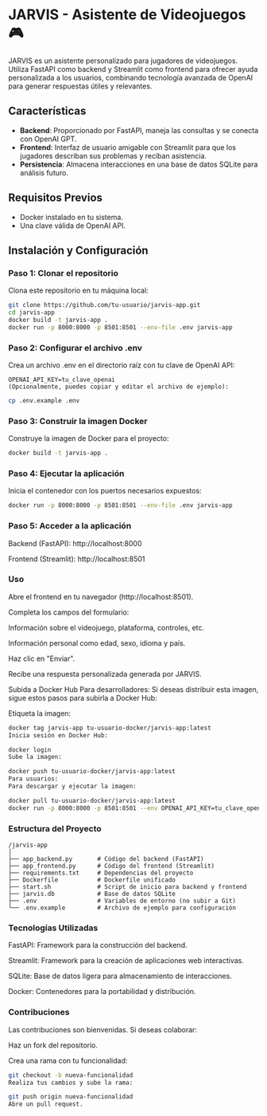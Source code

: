 # JARVIS - Asistente de Videojuegos 🎮

JARVIS es un asistente personalizado para jugadores de videojuegos. Utiliza FastAPI como backend y Streamlit como frontend para ofrecer ayuda personalizada a los usuarios, combinando tecnología avanzada de OpenAI para generar respuestas útiles y relevantes.

## Características

- **Backend**: Proporcionado por FastAPI, maneja las consultas y se conecta con OpenAI GPT.
- **Frontend**: Interfaz de usuario amigable con Streamlit para que los jugadores describan sus problemas y reciban asistencia.
- **Persistencia**: Almacena interacciones en una base de datos SQLite para análisis futuro.

## Requisitos Previos

- Docker instalado en tu sistema.
- Una clave válida de OpenAI API.

## Instalación y Configuración

### Paso 1: Clonar el repositorio

Clona este repositorio en tu máquina local:

```bash
git clone https://github.com/tu-usuario/jarvis-app.git
cd jarvis-app
docker build -t jarvis-app .
docker run -p 8000:8000 -p 8501:8501 --env-file .env jarvis-app
```
### Paso 2: Configurar el archivo .env
Crea un archivo .env en el directorio raíz con tu clave de OpenAI API:

```plaintext
OPENAI_API_KEY=tu_clave_openai
(Opcionalmente, puedes copiar y editar el archivo de ejemplo):
```
```bash
cp .env.example .env
```
### Paso 3: Construir la imagen Docker
Construye la imagen de Docker para el proyecto:

```bash
docker build -t jarvis-app .
```
### Paso 4: Ejecutar la aplicación
Inicia el contenedor con los puertos necesarios expuestos:

```bash
docker run -p 8000:8000 -p 8501:8501 --env-file .env jarvis-app
```
### Paso 5: Acceder a la aplicación
Backend (FastAPI): http://localhost:8000

Frontend (Streamlit): http://localhost:8501

### Uso
Abre el frontend en tu navegador (http://localhost:8501).

Completa los campos del formulario:

Información sobre el videojuego, plataforma, controles, etc.

Información personal como edad, sexo, idioma y país.

Haz clic en "Enviar".

Recibe una respuesta personalizada generada por JARVIS.

Subida a Docker Hub
Para desarrolladores:
Si deseas distribuir esta imagen, sigue estos pasos para subirla a Docker Hub:

Etiqueta la imagen:

```bash
docker tag jarvis-app tu-usuario-docker/jarvis-app:latest
Inicia sesión en Docker Hub:
```
```bash
docker login
Sube la imagen:
```
```bash
docker push tu-usuario-docker/jarvis-app:latest
Para usuarios:
Para descargar y ejecutar la imagen:
```
```bash
docker pull tu-usuario-docker/jarvis-app:latest
docker run -p 8000:8000 -p 8501:8501 --env OPENAI_API_KEY=tu_clave_openai tu-usuario-docker/jarvis-app:latest
```
### Estructura del Proyecto
```plaintext
/jarvis-app
│
├── app_backend.py       # Código del backend (FastAPI)
├── app_frontend.py      # Código del frontend (Streamlit)
├── requirements.txt     # Dependencias del proyecto
├── Dockerfile           # Dockerfile unificado
├── start.sh             # Script de inicio para backend y frontend
├── jarvis.db            # Base de datos SQLite
├── .env                 # Variables de entorno (no subir a Git)
└── .env.example         # Archivo de ejemplo para configuración
```
### Tecnologías Utilizadas
FastAPI: Framework para la construcción del backend.

Streamlit: Framework para la creación de aplicaciones web interactivas.

SQLite: Base de datos ligera para almacenamiento de interacciones.

Docker: Contenedores para la portabilidad y distribución.

### Contribuciones
Las contribuciones son bienvenidas. Si deseas colaborar:

Haz un fork del repositorio.

Crea una rama con tu funcionalidad:

```bash
git checkout -b nueva-funcionalidad
Realiza tus cambios y sube la rama:
```
```bash
git push origin nueva-funcionalidad
Abre un pull request.
```